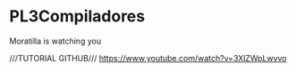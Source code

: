# PL3Compiladores
Moratilla is watching you

///TUTORIAL GITHUB///
https://www.youtube.com/watch?v=3XlZWpLwvvo
